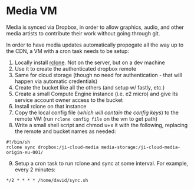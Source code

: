 # Media VM

Media is synced via Dropbox, in order to allow graphics, audio, and other media artists to contribute their work without going through git.

In order to have media updates automatically propogate all the way up to the CDN, a VM with a cron task needs to be setup:

1. Locally install [rclone](https://rclone.org/). Not on the server, but on a dev machine
2. Use it to create the authenticated dropbox remote
3. Same for cloud storage (though no need for authentication - that will happen via automatic credentials)
4. Create the bucket like all the others (and setup w/ fastly, etc.)
5. Create a small Compute Engine instance (i.e. e2 micro) and give its service account owner access to the bucket
6. Install rclone on that instance
7. Copy the local config file (*which will contain the config keys*) to the remote VM (run `rclone config file` on the vm to get path)
8. Write a small shell script and chmod u+x it with the following, replacing the remote and bucket names as needed:

```
#!/bin/sh
rclone sync dropbox:/ji-cloud-media media-storage:/ji-cloud-media-origin-eu-001/
```

9. Setup a cron task to run rclone and sync at some interval. For example, every 2 minutes:

```
*/2 * * * * /home/david/sync.sh
```



